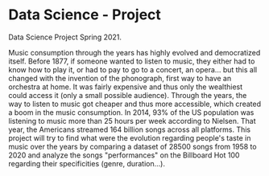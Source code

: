 # Data Science - Project
 Data Science Project Spring 2021.
 
Music consumption through the years has highly evolved and democratized itself. Before 1877, if someone wanted to listen to music, they either had to know how to play it, or had to pay to go to a concert, an opera... but this all changed with the invention of the phonograph, first way to have an orchestra at home. It was fairly expensive and thus only the wealthiest could access it (only a small possible audience). Through the years, the way to listen to music got cheaper and thus more accessible, which created a boom in the music consumption. In 2014, 93% of the US population was listening to music more than 25 hours per week according to Nielsen. That year, the Americans streamed 164 billion songs across all platforms. This project will try to find what were the evolution regarding people's taste in music over the years by comparing a dataset of 28500 songs from 1958 to 2020 and analyze the songs "performances" on the Billboard Hot 100 regarding their specificities (genre, duration...).
